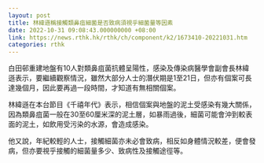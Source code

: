 ```yaml
---
layout: post
title: 林緯遜稱接觸類鼻疽細菌是否致病須視乎細菌量等因素
date: 2022-10-31 09:08:43.000000000 +08:00
link: https://news.rthk.hk/rthk/ch/component/k2/1673410-20221031.htm
categories: rthk
---
```


白田邨重建地盤有10人對類鼻疽菌抗體呈陽性，感染及傳染病醫學會副會長林緯遜表示，要繼續觀察情況，雖然大部分人士的潛伏期是1至21日，但亦有個案可長達幾個月，因此要再過一段時間，才知道有無相關個案。

林緯遜在本台節目《千禧年代》表示，相信個案與地盤的泥土受感染有幾大關係，因為類鼻疽菌一般在30至60厘米深的泥土層，如暴雨過後，細菌可能會沖到較表面的泥土，如飲用受污染的水源，會造成感染。

他又說，年紀較輕的人士，接觸細菌亦未必會致病，相反如身體情況較差，便會發病，但亦要視乎接觸的細菌量多少、致病性及接觸途徑等。

